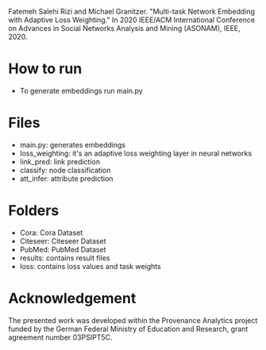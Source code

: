 Fatemeh Salehi Rizi and Michael Granitzer. "Multi-task Network Embedding with Adaptive Loss Weighting." In 2020 IEEE/ACM International Conference on Advances in Social Networks Analysis and Mining (ASONAM), IEEE, 2020.

# How to run
 - To generate embeddings run main.py 
 

# Files
 - main.py: generates embeddings
 - loss_weighting: it's an adaptive loss weighting layer in neural networks
 - link_pred: link prediction
 - classify: node classification
 - att_infer: attribute prediction 


# Folders
 - Cora: Cora Dataset
 - Citeseer: Citeseer Dataset
 - PubMed: PubMed Dataset
 - results: contains result files 
 - loss: contains loss values and task weights

# Acknowledgement
The presented work was developed within the Provenance Analytics project funded by the German Federal Ministry of Education
and Research, grant agreement number 03PSIPT5C.
